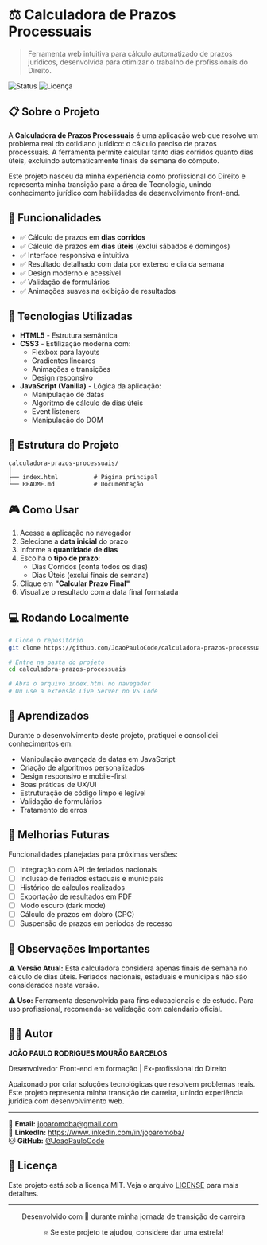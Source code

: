 # ⚖️ Calculadora de Prazos Processuais

> Ferramenta web intuitiva para cálculo automatizado de prazos jurídicos, desenvolvida para otimizar o trabalho de profissionais do Direito.

![Status](https://img.shields.io/badge/Status-Concluído-success)
![Licença](https://img.shields.io/badge/Licença-MIT-blue)

## 📋 Sobre o Projeto

A **Calculadora de Prazos Processuais** é uma aplicação web que resolve um problema real do cotidiano jurídico: o cálculo preciso de prazos processuais. A ferramenta permite calcular tanto dias corridos quanto dias úteis, excluindo automaticamente finais de semana do cômputo.

Este projeto nasceu da minha experiência como profissional do Direito e representa minha transição para a área de Tecnologia, unindo conhecimento jurídico com habilidades de desenvolvimento front-end.

## 🎯 Funcionalidades

- ✅ Cálculo de prazos em **dias corridos**
- ✅ Cálculo de prazos em **dias úteis** (exclui sábados e domingos)
- ✅ Interface responsiva e intuitiva
- ✅ Resultado detalhado com data por extenso e dia da semana
- ✅ Design moderno e acessível
- ✅ Validação de formulários
- ✅ Animações suaves na exibição de resultados

## 🚀 Tecnologias Utilizadas

- **HTML5** - Estrutura semântica
- **CSS3** - Estilização moderna com:
  - Flexbox para layouts
  - Gradientes lineares
  - Animações e transições
  - Design responsivo
- **JavaScript (Vanilla)** - Lógica da aplicação:
  - Manipulação de datas
  - Algoritmo de cálculo de dias úteis
  - Event listeners
  - Manipulação do DOM

## 📂 Estrutura do Projeto
```
calculadora-prazos-processuais/
│
├── index.html          # Página principal
└── README.md           # Documentação
```

## 🎮 Como Usar

1. Acesse a aplicação no navegador
2. Selecione a **data inicial** do prazo
3. Informe a **quantidade de dias**
4. Escolha o **tipo de prazo**:
   - Dias Corridos (conta todos os dias)
   - Dias Úteis (exclui finais de semana)
5. Clique em **"Calcular Prazo Final"**
6. Visualize o resultado com a data final formatada

## 💻 Rodando Localmente
```bash
# Clone o repositório
git clone https://github.com/JoaoPauloCode/calculadora-prazos-processuais.git

# Entre na pasta do projeto
cd calculadora-prazos-processuais

# Abra o arquivo index.html no navegador
# Ou use a extensão Live Server no VS Code
```

## 🧠 Aprendizados

Durante o desenvolvimento deste projeto, pratiquei e consolidei conhecimentos em:

- Manipulação avançada de datas em JavaScript
- Criação de algoritmos personalizados
- Design responsivo e mobile-first
- Boas práticas de UX/UI
- Estruturação de código limpo e legível
- Validação de formulários
- Tratamento de erros

## 🔮 Melhorias Futuras

Funcionalidades planejadas para próximas versões:

- [ ] Integração com API de feriados nacionais
- [ ] Inclusão de feriados estaduais e municipais
- [ ] Histórico de cálculos realizados
- [ ] Exportação de resultados em PDF
- [ ] Modo escuro (dark mode)
- [ ] Cálculo de prazos em dobro (CPC)
- [ ] Suspensão de prazos em períodos de recesso

## 📝 Observações Importantes

⚠️ **Versão Atual:** Esta calculadora considera apenas finais de semana no cálculo de dias úteis. Feriados nacionais, estaduais e municipais não são considerados nesta versão.

⚠️ **Uso:** Ferramenta desenvolvida para fins educacionais e de estudo. Para uso profissional, recomenda-se validação com calendário oficial.

## 👨‍💻 Autor

**JOÃO PAULO RODRIGUES MOURÃO BARCELOS**

Desenvolvedor Front-end em formação | Ex-profissional do Direito

Apaixonado por criar soluções tecnológicas que resolvem problemas reais. Este projeto representa minha transição de carreira, unindo experiência jurídica com desenvolvimento web.

---

📧 **Email:** joparomoba@gmail.com  
💼 **LinkedIn:** https://www.linkedin.com/in/joparomoba/  
🐱 **GitHub:** [@JoaoPauloCode](https://github.com/JoaoPauloCode)

## 📄 Licença

Este projeto está sob a licença MIT. Veja o arquivo [LICENSE](LICENSE) para mais detalhes.

---

<p align="center">
  Desenvolvido com 💙 durante minha jornada de transição de carreira
</p>

<p align="center">
  ⭐ Se este projeto te ajudou, considere dar uma estrela!
</p>
